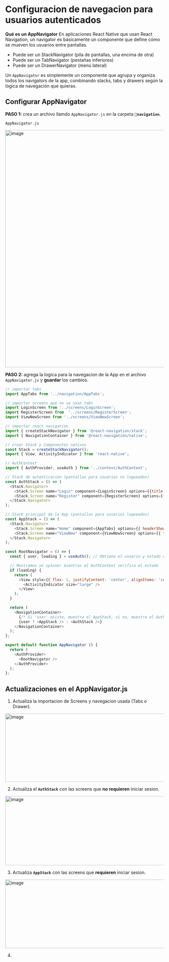 # Configuracion de navegacion para usuarios autenticados

**Qué es un AppNavigator**
En aplicaciones React Native que usan React Navigation, un navigator es básicamente un componente que define cómo se mueven los usuarios entre pantallas.
- Puede ser un StackNavigator (pila de pantallas, una encima de otra)
- Puede ser un TabNavigator (pestañas inferiores)
- Puede ser un DrawerNavigator (menú lateral)

Un `AppNavigator` es simplemente un componente que agrupa y organiza todos los navigators de la app, combinando stacks, tabs y drawers según la lógica de navegación que quieras.

## Configurar AppNavigator

**PASO 1:** crea un archivo llamdo `AppNavigator.js` en la carpeta **`📁navigation`**.

```code
AppNavigator.js
```
<img width="1511" height="751" alt="image" src="https://github.com/user-attachments/assets/456867f9-df14-423b-a8ff-b4e5633c2ca2" />

**PASO 2:** agrega la logica para la navegacion de la App en el archivo `AppNavigator.js` y **guardar** los cambios.
```js
// importar tabs
import AppTabs from '../navigation/AppTabs';

// importar screens que no se usan tabs
import LoginScreen from '../screens/LoginScreen';
import RegisterScreen from  '../screens/RegisterScreen';
import ViewNewScreen from '../screens/ViewNewScreen';

// importar react navigation
import { createStackNavigator } from '@react-navigation/stack';
import { NavigationContainer } from '@react-navigation/native';

// crear Stack y Componentes nativos
const Stack = createStackNavigator();
import { View, ActivityIndicator } from 'react-native';

// AuthContext
import { AuthProvider, useAuth } from '../context/AuthContext';

// Stack de autenticación (pantallas para usuarios no logueados)
const AuthStack = () => (
  <Stack.Navigator>
    <Stack.Screen name="Login" component={LoginScreen} options={{title: "Iniciar sesion"}}  />
    <Stack.Screen name="Register" component={RegisterScreen} options={{title:"Registrarse"}}  />
  </Stack.Navigator>
);

// Stack principal de la App (pantallas para usuarios logueados)
const AppStack = () => (
  <Stack.Navigator>
    <Stack.Screen name="Home" component={AppTabs} options={{ headerShown:false }}  />
    <Stack.Screen name="ViewNew" component={ViewNewScreen} options={{ title: "Ver Noticia" }}  />
  </Stack.Navigator>
);

const RootNavigator = () => {
  const { user, loading } = useAuth(); // Obtiene el usuario y estado de carga

  // Mostramos un spinner mientras el AuthContext verifica el estado
  if (loading) {
    return (
      <View style={{ flex: 1, justifyContent: 'center', alignItems: 'center' }}>
        <ActivityIndicator size="large" />
      </View>
    );
  }

  return (
    <NavigationContainer>
      {/* Si 'user' existe, muestra el AppStack, si no, muestra el AuthStack */}
      {user ? <AppStack /> : <AuthStack />}
    </NavigationContainer>
  );
};

export default function AppNavigator () {
  return (
    <AuthProvider>
      <RootNavigator />
    </AuthProvider>
  );
};
```

## Actualizaciones en el AppNavigator.js

1. Actualiza la importacion de Screens y navegacion usada (Tabs o Drawer).
<img width="855" height="216" alt="image" src="https://github.com/user-attachments/assets/df4b274f-fc41-4070-a6b3-ff3ddd37490b" />

2. Actualiza el **`AuthStack`** con las screens que **no requieren** iniciar sesion.
<img width="1427" height="219" alt="image" src="https://github.com/user-attachments/assets/2c3b8ba9-9c26-489f-972e-b956b39f524f" />

3. Actualiza **`AppStack`** con las screens que **requieren** iniciar sesion.
<img width="1424" height="217" alt="image" src="https://github.com/user-attachments/assets/6b29ec1e-1a01-41f9-9ec6-131d186c9c84" />

4. 

